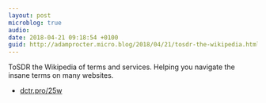 ```yaml
---
layout: post
microblog: true
audio: 
date: 2018-04-21 09:18:54 +0100
guid: http://adamprocter.micro.blog/2018/04/21/tosdr-the-wikipedia.html
---
```

ToSDR the Wikipedia of terms and services. Helping you navigate the insane terms on many websites. 

- [dctr.pro/25w](http://dctr.pro/25w)
